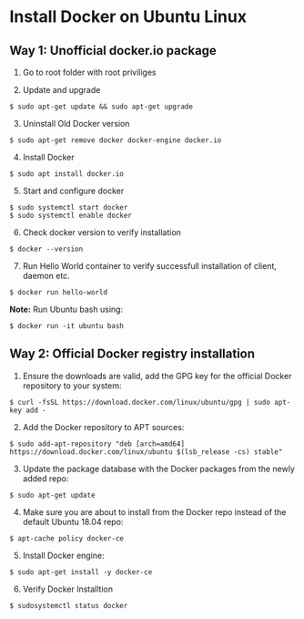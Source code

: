 # Install Docker on Ubuntu Linux

## Way 1: Unofficial docker.io package

1. Go to root folder with root priviliges

2. Update and upgrade
```
$ sudo apt-get update && sudo apt-get upgrade
```
3. Uninstall Old Docker version
```
$ sudo apt-get remove docker docker-engine docker.io
```
4. Install Docker
```
$ sudo apt install docker.io
```
5. Start and configure docker
```
$ sudo systemctl start docker
$ sudo systemctl enable docker
```
6. Check docker version to verify installation
```
$ docker --version
```
7. Run Hello World container to verify successfull installation of client, daemon etc.
```
$ docker run hello-world
```

**Note:** Run Ubuntu bash using:
```
$ docker run -it ubuntu bash
```

## Way 2: Official Docker registry installation

1. Ensure the downloads are valid, add the GPG key for the official Docker repository to your system:
```
$ curl -fsSL https://download.docker.com/linux/ubuntu/gpg | sudo apt-key add -
```

2.	Add the Docker repository to APT sources:
```
$ sudo add-apt-repository "deb [arch=amd64] https://download.docker.com/linux/ubuntu $(lsb_release -cs) stable"
```

3. Update the package database with the Docker packages from the newly added repo:
```
$ sudo apt-get update
```
4. Make sure you are about to install from the Docker repo instead of the default Ubuntu 18.04 repo:
```
$ apt-cache policy docker-ce
```
5. Install Docker engine:
```
$ sudo apt-get install -y docker-ce
```
6. Verify Docker Installtion
```
$ sudosystemctl status docker
```

